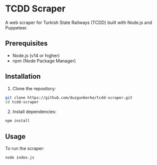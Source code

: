 # TCDD Scraper

A web scraper for Turkish State Railways (TCDD) built with Node.js and Puppeteer.

## Prerequisites

- Node.js (v14 or higher)
- npm (Node Package Manager)

## Installation

1. Clone the repository:
```bash
git clone https://github.com/duzgunberke/tcdd-scraper.git
cd tcdd-scraper
```

2. Install dependencies:
```bash
npm install
```

## Usage

To run the scraper:
```bash
node index.js
```

